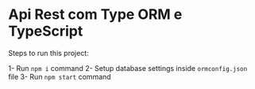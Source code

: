 # Api Rest com Type ORM e TypeScript

Steps to run this project:

1- Run `npm i` command
2- Setup database settings inside `ormconfig.json` file
3- Run `npm start` command
